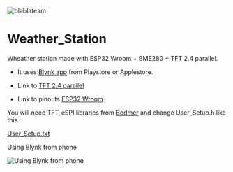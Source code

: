 ![blablateam](https://user-images.githubusercontent.com/29018157/121648752-1d478c00-ca98-11eb-948f-0f0667f0750b.png)


# Weather_Station
Wheather station made with ESP32 Wroom + BME280 + TFT 2.4 parallel.

* It uses [Blynk app](https://blynk.io/) from Playstore or Applestore.

* Link to [TFT 2.4 parallel](http://www.lcdwiki.com/2.4inch_Arduino_Display)

* Link to pinouts [ESP32 Wroom](https://learn.upesy.com/fr/boards/ESP32_Wroom_DevKit.html)


You will need TFT_eSPI libraries from [Bodmer](https://github.com/Bodmer/TFT_eSPI) and change User_Setup.h like this :

[User_Setup.txt](https://github.com/kramer04/Weather_Station/files/6636456/User_Setup.txt)


Using Blynk from phone

![Using Blynk from phone](https://user-images.githubusercontent.com/29018157/121650505-e7a3a280-ca99-11eb-8593-2dd90c1d4df6.jpg)

